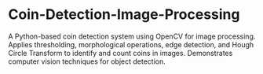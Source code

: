 # Coin-Detection-Image-Processing
A Python-based coin detection system using OpenCV for image processing. Applies thresholding, morphological operations, edge detection, and Hough Circle Transform to identify and count coins in images. Demonstrates computer vision techniques for object detection.
